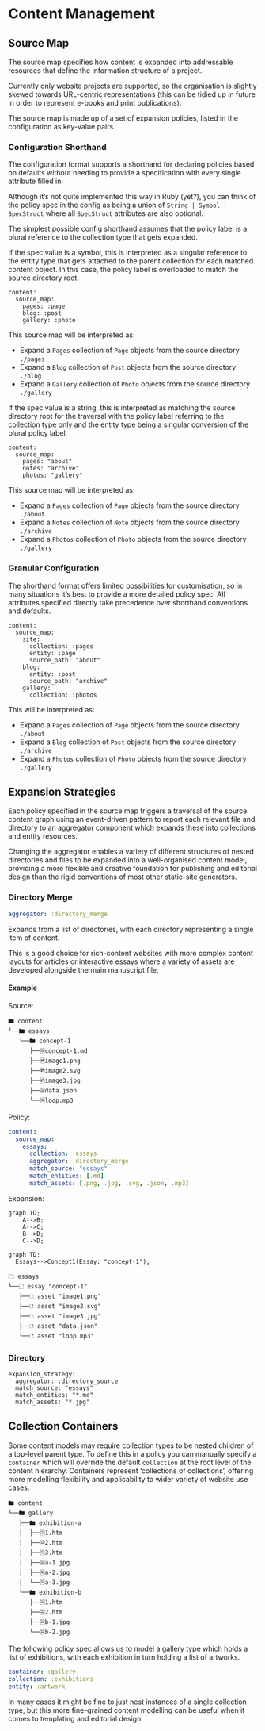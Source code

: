 # Content Management

## Source Map

The source map specifies how content is expanded into addressable resources that define the information structure of a project.

Currently only website projects are supported, so the organisation is slightly skewed towards URL-centric representations (this can be tidied up in future in order to represent e-books and print publications).

The source map is made up of a set of expansion policies, listed in the configuration as key-value pairs.

### Configuration Shorthand

The configuration format supports a shorthand for declaring policies based on defaults without needing to provide a specification with every single attribute filled in.

Although it’s not quite implemented this way in Ruby (yet?), you can think of the policy spec in the config as being a union of `String | Symbol | SpecStruct` where all `SpecStruct` attributes are also optional.

The simplest possible config shorthand assumes that the policy label is a plural reference to the collection type that gets expanded.

If the spec value is a symbol, this is interpreted as a singular reference to the entity type that gets attached to the parent collection for each matched content object. In this case, the policy label is overloaded to match the source directory root.

```
content:
  source_map:
    pages: :page
    blog: :post
    gallery: :photo
```

This source map will be interpreted as:

- Expand a `Pages` collection of `Page` objects from the source directory `./pages`
- Expand a `Blog` collection of `Post` objects from the source directory `./blog`
- Expand a `Gallery` collection of `Photo` objects from the source directory `./gallery`

If the spec value is a string, this is interpreted as matching the source directory root for the traversal with the policy label referring to the collection type only and the entity type being a singular conversion of the plural policy label.

```
content:
  source_map:
    pages: "about"
    notes: "archive"
    photos: "gallery"
```

This source map will be interpreted as:

- Expand a `Pages` collection of `Page` objects from the source directory `./about`
- Expand a `Notes` collection of `Note` objects from the source directory `./archive`
- Expand a `Photos` collection of `Photo` objects from the source directory `./gallery`

### Granular Configuration

The shorthand format offers limited possibilities for customisation, so in many situations it’s best to provide a more detailed policy spec. All attributes specified directly take precedence over shorthand conventions and defaults.

```
content:
  source_map:
    site:
      collection: :pages
      entity: :page
      source_path: "about"
    blog:
      entity: :post
      source_path: "archive"
    gallery:
      collection: :photos
```

This will be interpreted as:

- Expand a `Pages` collection of `Page` objects from the source directory `./about`
- Expand a `Blog` collection of `Post` objects from the source directory `./archive`
- Expand a `Photos` collection of `Photo` objects from the source directory `./gallery`

## Expansion Strategies

Each policy specified in the source map triggers a traversal of the source content graph using an event-driven pattern to report each relevant file and directory to an aggregator component which expands these into collections and entity resources.

Changing the aggregator enables a variety of different structures of nested directories and files to be expanded into a well-organised content model, providing a more flexible and creative foundation for publishing and editorial design than the rigid conventions of most other static-site generators.

### Directory Merge

```yml
aggregator: :directory_merge
```

Expands from a list of directories, with each directory representing a single item of content.

This is a good choice for rich-content websites with more complex content layouts for articles or interactive essays where a variety of assets are developed alongside the main manuscript file.

#### Example

Source:

```
🖿 content
└──🖿 essays
   └──🖿 concept-1
      ├──🗎concept-1.md
      ├──🖻image1.png
      ├──🖻image2.svg
      ├──🖻image3.jpg
      ├──🗎data.json
      └──🗎loop.mp3
```

Policy:

```yml
content:
  source_map:
    essays:
      collection: :essays
      aggregator: :directory_merge
      match_source: "essays"
      match_entities: [.md]
      match_assets: [.png, .jpg, .svg, .json, .mp3]
```

Expansion:

```mermaid
graph TD;
    A-->B;
    A-->C;
    B-->D;
    C-->D;
```

```mermaid
graph TD;
  Essays-->Concept1(Essay: "concept-1");
```

```
🗀 essays
└──🗋 essay "concept-1"
   ├──🗅 asset "image1.png"
   ├──🗅 asset "image2.svg"
   ├──🗅 asset "image3.jpg"
   ├──🗅 asset "data.json"
   └──🗅 asset "loop.mp3"
```

### Directory

```
expansion_strategy:
  aggregator: :directory_source
  match_source: "essays"
  match_entities: "*.md"
  match_assets: "*.jpg"
```

## Collection Containers

Some content models may require collection types to be nested children of a top-level parent type. To define this in a policy you can manually specify a `container` which will override the default `collection` at the root level of the content hierarchy. Containers represent ‘collections of collections’, offering more modelling flexibility and applicability to wider variety of website use cases.

```
🖿 content
└──🖿 gallery
   ├──🖿 exhibition-a
   │  ├──🗎1.htm
   │  ├──🗎2.htm
   │  ├──🗎3.htm
   │  ├──🗎a-1.jpg
   │  ├──🗎a-2.jpg
   │  └──🗎a-3.jpg
   └──🖿 exhibition-b
      ├──🗎1.htm
      ├──🗎2.htm
      ├──🗎b-1.jpg
      └──🗎b-2.jpg
```

The following policy spec allows us to model a gallery type which holds a list of exhibitions, with each exhibition in turn holding a list of artworks.

```yml
container: :gallery
collection: :exhibitions
entity: :artwork
```

In many cases it might be fine to just nest instances of a single collection type, but this more fine-grained content modelling can be useful when it comes to templating and editorial design.